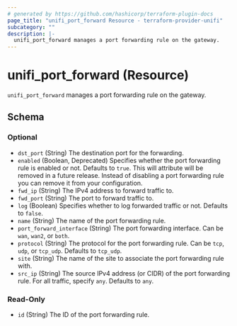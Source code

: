 ```yaml
---
# generated by https://github.com/hashicorp/terraform-plugin-docs
page_title: "unifi_port_forward Resource - terraform-provider-unifi"
subcategory: ""
description: |-
  unifi_port_forward manages a port forwarding rule on the gateway.
---
```


# unifi_port_forward (Resource)

`unifi_port_forward` manages a port forwarding rule on the gateway.

<!-- schema generated by tfplugindocs -->

## Schema

### Optional

- `dst_port` (String) The destination port for the forwarding.
- `enabled` (Boolean, Deprecated) Specifies whether the port forwarding rule is enabled or not. Defaults to `true`. This will attribute will be removed in a future release. Instead of disabling a port forwarding rule you can remove it from your configuration.
- `fwd_ip` (String) The IPv4 address to forward traffic to.
- `fwd_port` (String) The port to forward traffic to.
- `log` (Boolean) Specifies whether to log forwarded traffic or not. Defaults to `false`.
- `name` (String) The name of the port forwarding rule.
- `port_forward_interface` (String) The port forwarding interface. Can be `wan`, `wan2`, or `both`.
- `protocol` (String) The protocol for the port forwarding rule. Can be `tcp`, `udp`, or `tcp_udp`. Defaults to `tcp_udp`.
- `site` (String) The name of the site to associate the port forwarding rule with.
- `src_ip` (String) The source IPv4 address (or CIDR) of the port forwarding rule. For all traffic, specify `any`. Defaults to `any`.

### Read-Only

- `id` (String) The ID of the port forwarding rule.
